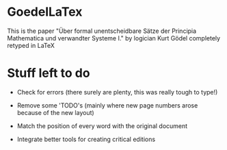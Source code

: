 # GoedelLaTex
This is the paper "Über formal unentscheidbare Sätze der Principia Mathematica und verwandter Systeme I." by logician Kurt Gödel completely retyped in LaTeX

# Stuff left to do

- Check for errors (there surely are plenty, this was really tough to type!)

- Remove some 'TODO's (mainly where new page numbers arose because of the new layout)

- Match the position of every word with the original document

- Integrate better tools for creating critical editions

